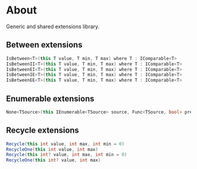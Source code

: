 # About

Generic and shared extensions library.

## Between extensions

```c#
IsBetween<T>(this T value, T min, T max) where T : IComparable<T>
IsBetweenII<T>(this T value, T min, T max) where T : IComparable<T>
IsBetweenEI<T>(this T value, T min, T max) where T : IComparable<T>
IsBetweenIE<T>(this T value, T min, T max) where T : IComparable<T>
IsBetweenEE<T>(this T value, T min, T max) where T : IComparable<T>
```

## Enumerable extensions
```c#
None<TSource>(this IEnumerable<TSource> source, Func<TSource, bool> predicate)
```

## Recycle extensions
```c#
Recycle(this int value, int max, int min = 0)
RecycleOne(this int value, int max)
Recycle(this int? value, int max, int min = 0)
RecycleOne(this int? value, int max)
```